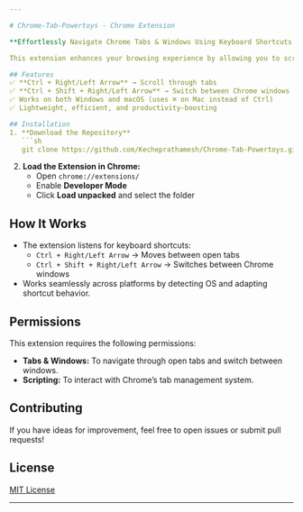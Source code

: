 ```yaml
---

# Chrome-Tab-Powertoys - Chrome Extension  

**Effortlessly Navigate Chrome Tabs & Windows Using Keyboard Shortcuts!**  

This extension enhances your browsing experience by allowing you to scroll through tabs and switch between Chrome windows using simple keyboard shortcuts.  

## Features  
✅ **Ctrl + Right/Left Arrow** → Scroll through tabs  
✅ **Ctrl + Shift + Right/Left Arrow** → Switch between Chrome windows  
✅ Works on both Windows and macOS (uses ⌘ on Mac instead of Ctrl)  
✅ Lightweight, efficient, and productivity-boosting  

## Installation  
1. **Download the Repository**  
   ```sh  
   git clone https://github.com/Kecheprathamesh/Chrome-Tab-Powertoys.git  
   ```  
2. **Load the Extension in Chrome:**  
   - Open `chrome://extensions/`  
   - Enable **Developer Mode**  
   - Click **Load unpacked** and select the folder  

## How It Works  
- The extension listens for keyboard shortcuts:  
  - `Ctrl + Right/Left Arrow` → Moves between open tabs  
  - `Ctrl + Shift + Right/Left Arrow` → Switches between Chrome windows  
- Works seamlessly across platforms by detecting OS and adapting shortcut behavior.  

## Permissions  
This extension requires the following permissions:  
- **Tabs & Windows:** To navigate through open tabs and switch between windows.  
- **Scripting:** To interact with Chrome’s tab management system.  

## Contributing  
If you have ideas for improvement, feel free to open issues or submit pull requests!  

## License  
[MIT License](LICENSE)  

---
```

